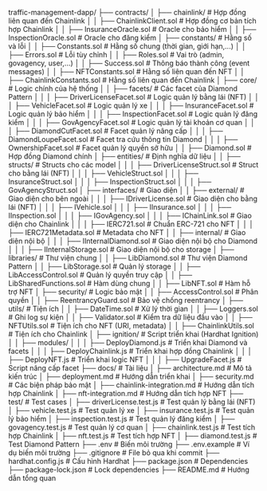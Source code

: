 traffic-management-dapp/
├── contracts/
│   ├── chainlink/                     # Hợp đồng liên quan đến Chainlink
│   │   ├── ChainlinkClient.sol       # Hợp đồng cơ bản tích hợp Chainlink
│   │   ├── InsuranceOracle.sol       # Oracle cho bảo hiểm
│   │   ├── InspectionOracle.sol      # Oracle cho đăng kiểm
│   ├── constants/                     # Hằng số và lỗi
│   │   ├── Constants.sol             # Hằng số chung (thời gian, giới hạn,...)
│   │   ├── Errors.sol                # Lỗi tùy chỉnh
│   │   ├── Roles.sol                 # Vai trò (admin, govagency, user,...)
│   │   ├── Success.sol               # Thông báo thành công (event messages)
│   │   ├── NFTConstants.sol          # Hằng số liên quan đến NFT
│   │   ├── ChainlinkConstants.sol    # Hằng số liên quan đến Chainlink
│   ├── core/                          # Logic chính của hệ thống
│   │   ├── facets/                   # Các facet của Diamond Pattern
│   │   │   ├── DriverLicenseFacet.sol  # Logic quản lý bằng lái (NFT)
│   │   │   ├── VehicleFacet.sol       # Logic quản lý xe
│   │   │   ├── InsuranceFacet.sol     # Logic quản lý bảo hiểm
│   │   │   ├── InspectionFacet.sol    # Logic quản lý đăng kiểm
│   │   │   ├── GovAgencyFacet.sol        # Logic quản lý tài khoản cơ quan
│   │   │   ├── DiamondCutFacet.sol    # Facet quản lý nâng cấp
│   │   │   ├── DiamondLoupeFacet.sol  # Facet tra cứu thông tin Diamond
│   │   │   ├── OwnershipFacet.sol     # Facet quản lý quyền sở hữu
│   │   ├── Diamond.sol                # Hợp đồng Diamond chính
│   ├── entities/                      # Định nghĩa dữ liệu
│   │   ├── structs/                  # Structs cho các model
│   │   │   ├── DriverLicenseStruct.sol  # Struct cho bằng lái (NFT)
│   │   │   ├── VehicleStruct.sol
│   │   │   ├── InsuranceStruct.sol
│   │   │   ├── InspectionStruct.sol
│   │   │   ├── GovAgencyStruct.sol
│   ├── interfaces/                    # Giao diện
│   │   ├── external/                 # Giao diện cho bên ngoài
│   │   │   ├── IDriverLicense.sol    # Giao diện cho bằng lái (NFT)
│   │   │   ├── IVehicle.sol
│   │   │   ├── IInsurance.sol
│   │   │   ├── IInspection.sol
│   │   │   ├── IGovAgency.sol
│   │   │   ├── IChainLink.sol        # Giao diện cho Chainlink
│   │   │   ├── IERC721.sol           # Chuẩn ERC-721 cho NFT
│   │   │   ├── IERC721Metadata.sol   # Metadata cho NFT
│   │   ├── internal/                 # Giao diện nội bộ
│   │   │   ├── IInternalDiamond.sol  # Giao diện nội bộ cho Diamond
│   │   │   ├── IInternalStorage.sol  # Giao diện nội bộ cho storage
│   ├── libraries/                     # Thư viện chung
│   │   ├── LibDiamond.sol            # Thư viện Diamond Pattern
│   │   ├── LibStorage.sol            # Quản lý storage
│   │   ├── LibAccessControl.sol      # Quản lý quyền truy cập
│   │   ├── LibSharedFunctions.sol    # Hàm dùng chung
│   │   ├── LibNFT.sol                # Hàm hỗ trợ NFT
│   ├── security/                      # Logic bảo mật
│   │   ├── AccessControl.sol         # Phân quyền
│   │   ├── ReentrancyGuard.sol       # Bảo vệ chống reentrancy
│   ├── utils/                         # Tiện ích
│   │   ├── DateTime.sol              # Xử lý thời gian
│   │   ├── Loggers.sol               # Ghi log sự kiện
│   │   ├── Validator.sol             # Kiểm tra dữ liệu đầu vào
│   │   ├── NFTUtils.sol              # Tiện ích cho NFT (URI, metadata)
│   │   ├── ChainlinkUtils.sol        # Tiện ích cho Chainlink
│   ├── ignition/                      # Script triển khai (Hardhat Ignition)
│   │   ├── modules/
│   │   │   ├── DeployDiamond.js      # Triển khai Diamond và facets
│   │   │   ├── DeployChainlink.js    # Triển khai hợp đồng Chainlink
│   │   │   ├── DeployNFT.js          # Triển khai logic NFT
│   │   │   ├── UpgradeFacet.js       # Script nâng cấp facet
├── docs/                              # Tài liệu
│   ├── architecture.md               # Mô tả kiến trúc
│   ├── deployment.md                 # Hướng dẫn triển khai
│   ├── security.md                   # Các biện pháp bảo mật
│   ├── chainlink-integration.md      # Hướng dẫn tích hợp Chainlink
│   ├── nft-integration.md            # Hướng dẫn tích hợp NFT
├── test/                              # Test cases
│   ├── driverLicense.test.js         # Test quản lý bằng lái (NFT)
│   ├── vehicle.test.js               # Test quản lý xe
│   ├── insurance.test.js             # Test quản lý bảo hiểm
│   ├── inspection.test.js            # Test quản lý đăng kiểm
│   ├── govagency.test.js                # Test quản lý cơ quan
│   ├── chainlink.test.js             # Test tích hợp Chainlink
│   ├── nft.test.js                   # Test tích hợp NFT
│   ├── diamond.test.js               # Test Diamond Pattern
├── .env                               # Biến môi trường
├── .env.example                       # Ví dụ biến môi trường
├── .gitignore                         # File bỏ qua khi commit
├── hardhat.config.js                  # Cấu hình Hardhat
├── package.json                       # Dependencies
├── package-lock.json                  # Lock dependencies
├── README.md                          # Hướng dẫn tổng quan